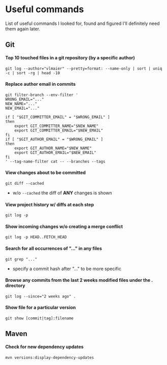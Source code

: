 # Useful commands

List of useful commands I looked for, found and figured I'll definitely need them again later.

## Git

#### Top 10 touched files in a git repository (by a specific author)

```shell
git log --author="vlmaier" --pretty=format: --name-only | sort | uniq -c | sort -rg | head -10
```

#### Replace author email in commits

```shell
git filter-branch --env-filter '
WRONG_EMAIL="..."
NEW_NAME="..."
NEW_EMAIL="..."

if [ "$GIT_COMMITTER_EMAIL" = "$WRONG_EMAIL" ]
then
    export GIT_COMMITTER_NAME="$NEW_NAME"
    export GIT_COMMITTER_EMAIL="$NEW_EMAIL"
fi
if [ "$GIT_AUTHOR_EMAIL" = "$WRONG_EMAIL" ]
then
    export GIT_AUTHOR_NAME="$NEW_NAME"
    export GIT_AUTHOR_EMAIL="$NEW_EMAIL"
fi
' --tag-name-filter cat -- --branches --tags
```

#### View changes about to be committed

```shell
git diff --cached
```

* w/o `--cached` the diff of **ANY** changes is shown

#### View project history w/ diffs at each step

```shell
git log -p
```

#### Show incoming changes w/o creating a merge conflict

```shell
git log -p HEAD..FETCH_HEAD
```

#### Search for all occurrences of "..." in any files

```shell
git grep "..."
```

* specify a commit hash after "..." to be more specific

#### Browse any commits from the last 2 weeks modified files under the . directory

```shell
git log --since="2 weeks ago" .
```

#### Show file for a particular version

```shell
git show [commit|tag]:filename
```

## Maven

#### Check for new dependency updates

```shell
mvn versions:display-dependency-updates  
```
